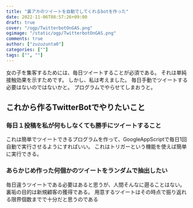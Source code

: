 ```yaml
---
title: "裏アカのツイートを自動でしてくれるbotを作った"
date: 2022-11-06T08:57:26+09:00
draft: true
cover: "/ogp/TwitterbotOnGAS.png"
ogimage: "/static/ogp/TwitterbotOnGAS.png"
comments: true
author: ["zuzuzunta0"]
categories: [""]
tags: ["", ""]
---
```


<!----------------------- ↓記事設計↓ ----------------------->


  <!-- 伝えたいこと -->

  <!-- ①掛け合わせ3つの狙うキーワード -->
  
  <!-- ②読者像 -->
    
  <!-- ③読者の悩み -->

  <!-- ④悩みが解決する条件 -->

  <!-- ⑤悩みの解決策 -->

  <!-- ⑥記事を読むメリット -->

  <!-- ⑦記事の信頼性 -->


<!----------------------- ↑記事設計↑ ----------------------->


<!----------------------- ↓記事内容↓ ----------------------->

  <!---- ↓リード文↓ ---->
   <!-- この記事を読む人の悩みに共感する -->
女の子を集客するためには、毎日ツイートすることが必須である。
それは単純接触効果を示すためです。
しかし、私は考えました。
毎日手動でツイートする必要はないのではないかと。
プログラムでやらせてしまおうと。
   <!-- この記事を読むことで何を得られるか、どんな価値が生まれるか -->

   <!-- この記事の根拠または信頼性 -->
  <!---- ↑リード文↑ ---->


  <!---- ↓本文↓ ---->
   <!-- 解決策 -->
## これから作るTwitterBotでやりたいこと
### 毎日１投稿を私が何もしなくても勝手にツイートすること
これは簡単でツイートできるプログラムを作って、GoogleAppScriptで毎日1回自動で実行させるようにすればいい。
これはトリガーという機能を使えば簡単に実行できる。

### あらかじめ作った何個かのツイートをランダムで抽出したい
毎日違うツイートである必要はあると思うが、人間そんなに遡ることはない。
裏垢の目的は新規顧客の獲得である。
用意するツイートはその時点で振り返れる限界個数までで十分だと思うのである
   <!-- 具体例 -->

   <!-- 理由 -->

   <!-- 反論への理解 -->

   <!-- 再度、主張 -->
  <!---- ↑本文↑ ---->

<!----------------------- ↑記事内容↑ ----------------------->